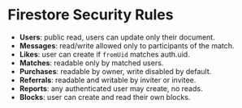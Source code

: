 # Firestore Security Rules

- **Users**: public read, users can update only their document.
- **Messages**: read/write allowed only to participants of the match.
- **Likes**: user can create if `fromUid` matches auth.uid.
- **Matches**: readable only by matched users.
- **Purchases**: readable by owner, write disabled by default.
- **Referrals**: readable and writable by inviter or invitee.
- **Reports**: any authenticated user may create, no reads.
- **Blocks**: user can create and read their own blocks.
